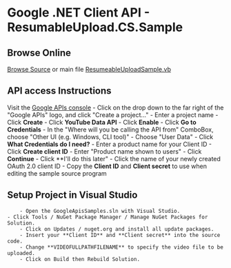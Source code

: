 # Google .NET Client API - ResumableUpload.CS.Sample

## Browse Online
[Browse Source](https://github.com/google/google-api-dotnet-client-samples) or main file [ResumeableUploadSample.vb](https://github.com/google/google-api-dotnet-client-samples/ResumableUpload.VB.Sample/ResumeableUploadSample.vb)
 
## API access Instructions

Visit the [Google APIs console](https://code.google.com/apis/console/)
	- Click on the drop down to the far right of the "Google APIs" logo, and click "Create a project..." 
	- Enter a project name
	- Click **Create**
	- Click **YouTube Data API**
	- Click **Enable**
	- Click **Go to Credentials** 
	- In the "Where will you be calling the API from" ComboBox, choose "Other UI (e.g. Windows, CLI tool)"
	- Choose "User Data"
	- Click **What Credentials do I need?**
	- Enter a product name for your Client ID
	- Click **Create client ID**
	- Enter "Product name shown to users"
	- Click **Continue**
	- Click **I'll do this later"
	- Click the name of your newly created OAuth 2.0 client ID
	- Copy the **Client ID** and **Client secret** to use when editing the sample source program

## Setup Project in Visual Studio
        - Open the GoogleApisSamples.sln with Visual Studio.
	- Click Tools / NuGet Package Manager / Manage NuGet Packages for Solution.
        - Click on Updates / nuget.org and install all update packages.
        - Insert your **Client ID** and **Client secret** into the source code.
        - Change **VIDEOFULLPATHFILENAME** to specify the video file to be uploaded.
        - Click on Build then Rebuild Solution.



